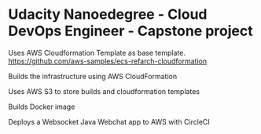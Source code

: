 # Udacity Nanoedegree - Cloud DevOps Engineer - Capstone project

Uses AWS Cloudformation Template as base template. https://github.com/aws-samples/ecs-refarch-cloudformation


Builds the infrastructure using AWS CloudFormation


Uses AWS S3 to store builds and cloudformation templates


Builds Docker image


Deploys a Websocket Java Webchat app to AWS with CircleCI
